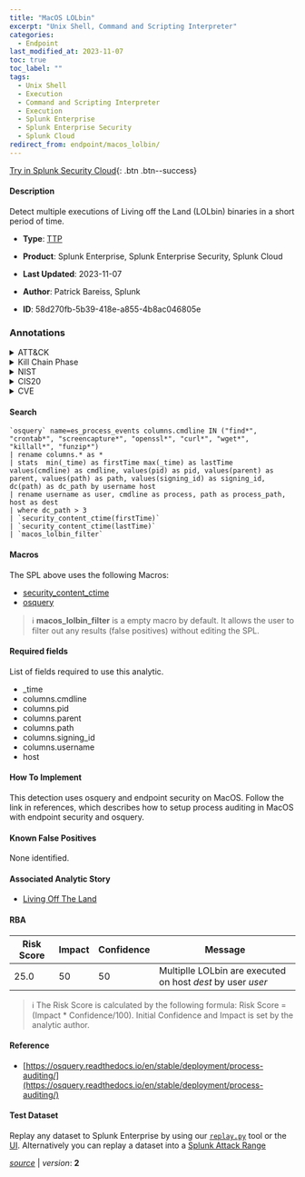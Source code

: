 ```yaml
---
title: "MacOS LOLbin"
excerpt: "Unix Shell, Command and Scripting Interpreter"
categories:
  - Endpoint
last_modified_at: 2023-11-07
toc: true
toc_label: ""
tags:
  - Unix Shell
  - Execution
  - Command and Scripting Interpreter
  - Execution
  - Splunk Enterprise
  - Splunk Enterprise Security
  - Splunk Cloud
redirect_from: endpoint/macos_lolbin/
---
```




[Try in Splunk Security Cloud](https://www.splunk.com/en_us/cyber-security.html){: .btn .btn--success}

#### Description

Detect multiple executions of Living off the Land (LOLbin) binaries in a short period of time.

- **Type**: [TTP](https://github.com/splunk/security_content/wiki/Detection-Analytic-Types)
- **Product**: Splunk Enterprise, Splunk Enterprise Security, Splunk Cloud

- **Last Updated**: 2023-11-07
- **Author**: Patrick Bareiss, Splunk
- **ID**: 58d270fb-5b39-418e-a855-4b8ac046805e

### Annotations
<details>
  <summary>ATT&CK</summary>

<div markdown="1">

#### [ATT&CK](https://attack.mitre.org/)

| ID          | Technique   | Tactic         |
| ----------- | ----------- |--------------- |
| [T1059.004](https://attack.mitre.org/techniques/T1059/004/) | Unix Shell | Execution |

| [T1059](https://attack.mitre.org/techniques/T1059/) | Command and Scripting Interpreter | Execution |

</div>
</details>


<details>
  <summary>Kill Chain Phase</summary>

<div markdown="1">

* Installation


</div>
</details>


<details>
  <summary>NIST</summary>

<div markdown="1">

* DE.CM



</div>
</details>

<details>
  <summary>CIS20</summary>

<div markdown="1">

* CIS 10



</div>
</details>

<details>
  <summary>CVE</summary>

<div markdown="1">


</div>
</details>


#### Search

```
`osquery` name=es_process_events columns.cmdline IN ("find*", "crontab*", "screencapture*", "openssl*", "curl*", "wget*", "killall*", "funzip*") 
| rename columns.* as * 
| stats  min(_time) as firstTime max(_time) as lastTime values(cmdline) as cmdline, values(pid) as pid, values(parent) as parent, values(path) as path, values(signing_id) as signing_id,  dc(path) as dc_path by username host 
| rename username as user, cmdline as process, path as process_path, host as dest 
| where dc_path > 3 
| `security_content_ctime(firstTime)`
| `security_content_ctime(lastTime)` 
| `macos_lolbin_filter`
```

#### Macros
The SPL above uses the following Macros:
* [security_content_ctime](https://github.com/splunk/security_content/blob/develop/macros/security_content_ctime.yml)
* [osquery](https://github.com/splunk/security_content/blob/develop/macros/osquery.yml)

> :information_source:
> **macos_lolbin_filter** is a empty macro by default. It allows the user to filter out any results (false positives) without editing the SPL.



#### Required fields
List of fields required to use this analytic.
* _time
* columns.cmdline
* columns.pid
* columns.parent
* columns.path
* columns.signing_id
* columns.username
* host



#### How To Implement
This detection uses osquery and endpoint security on MacOS. Follow the link in references, which describes how to setup process auditing in MacOS with endpoint security and osquery.
#### Known False Positives
None identified.

#### Associated Analytic Story
* [Living Off The Land](/stories/living_off_the_land)




#### RBA

| Risk Score  | Impact      | Confidence   | Message      |
| ----------- | ----------- |--------------|--------------|
| 25.0 | 50 | 50 | Multiplle LOLbin are executed on host $dest$ by user $user$ |


> :information_source:
> The Risk Score is calculated by the following formula: Risk Score = (Impact * Confidence/100). Initial Confidence and Impact is set by the analytic author.


#### Reference

* [https://osquery.readthedocs.io/en/stable/deployment/process-auditing/](https://osquery.readthedocs.io/en/stable/deployment/process-auditing/)



#### Test Dataset
Replay any dataset to Splunk Enterprise by using our [`replay.py`](https://github.com/splunk/attack_data#using-replaypy) tool or the [UI](https://github.com/splunk/attack_data#using-ui).
Alternatively you can replay a dataset into a [Splunk Attack Range](https://github.com/splunk/attack_range#replay-dumps-into-attack-range-splunk-server)




[*source*](https://github.com/splunk/security_content/tree/develop/detections/endpoint/macos_lolbin.yml) \| *version*: **2**